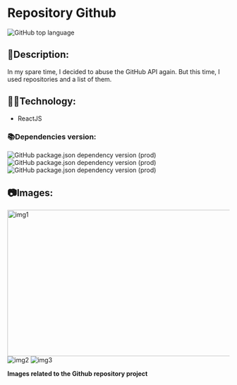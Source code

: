 # Repository Github

![GitHub top language](https://img.shields.io/github/languages/top/dutragames/repos-github?style=plastic)

## 📰Description:

In my spare time, I decided to abuse the GitHub API again. But this time, I used repositories and a list of them.

## 👨‍💻Technology:

* ReactJS

### 📚Dependencies version:

![GitHub package.json dependency version (prod)](https://img.shields.io/github/package-json/dependency-version/dutragames/repos-github/react)
![GitHub package.json dependency version (prod)](https://img.shields.io/github/package-json/dependency-version/dutragames/repos-github/@material-ui/core)
![GitHub package.json dependency version (prod)](https://img.shields.io/github/package-json/dependency-version/dutragames/repos-github/@material-ui/icons)

## 📷Images:

<img src="https://user-images.githubusercontent.com/69097449/128947761-d47e5b40-d061-4d88-9bcf-a1c020e23a99.png" alt="img1" width="683" height="332"></img>
<img src="https://user-images.githubusercontent.com/69097449/128948012-c9cdb437-85df-44dc-a370-c006120ba2c4.png" alt="img2"></img>
<img src="https://user-images.githubusercontent.com/69097449/128948213-7626b254-d127-4ecb-bf45-f8a3e5f49892.png" alt="img3"></img>

**Images related to the Github repository project**

